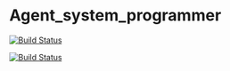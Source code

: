 # Agent_system_programmer

[![Build Status](https://travis-ci.org/DenShab/Agent_system_programmer.svg?branch=master)](https://travis-ci.org/DenShab/Agent_system_programmer)

[![Build Status](https://travis-ci.org/DenShab/Agent_system_programmer.svg?branch=master2)](https://travis-ci.org/DenShab/Agent_system_programmer)
